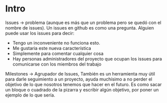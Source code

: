 # Intro

Issues -> problema (aunque es más que un problema pero se quedó con el nombre de issues). Un issues en github es como una pregunta.
Alguien puede usar los issues para decir:

- Tengo un inconveniente no funciona esto.
- Me gustaria este nueva característica
- Simplemente para comentar cualquier cosa
- Hay personas administradores del proyecto que ocupan los issues para comunicarse con los miembros del trabajo

Milestones -> Agrupador de Issues, También es un herramienta muy útil para darle seguimiento a un proyecto, ayuda muchísimo a no perder el objetivo de lo que nosotros tenemos que hacer en el futuro.
Es como sacar un bloque o cuadrado de la pizarra y escribir algún objetivo, por poner un ejemplo de lo que sería.
